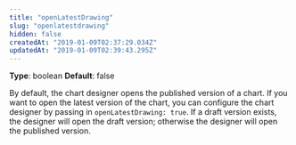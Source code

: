 ```yaml
---
title: "openLatestDrawing"
slug: "openlatestdrawing"
hidden: false
createdAt: "2019-01-09T02:37:29.034Z"
updatedAt: "2019-01-09T02:39:43.295Z"
---
```

**Type**: boolean
**Default**: false

By default, the chart designer opens the published version of a chart. If you want to open the latest version of the chart, you can configure the chart designer by passing in `openLatestDrawing: true`. If a draft version exists, the designer will open the draft version; otherwise the designer will open the published version.
